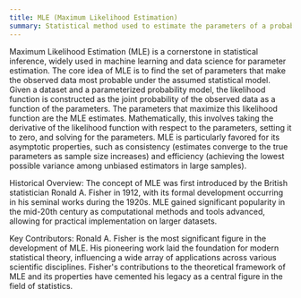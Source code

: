 ```yaml
---
title: MLE (Maximum Likelihood Estimation)
summary: Statistical method used to estimate the parameters of a probability distribution by maximizing a likelihood function.
---
```

Maximum Likelihood Estimation (MLE) is a cornerstone in statistical inference, widely used in machine learning and data science for parameter estimation. The core idea of MLE is to find the set of parameters that make the observed data most probable under the assumed statistical model. Given a dataset and a parameterized probability model, the likelihood function is constructed as the joint probability of the observed data as a function of the parameters. The parameters that maximize this likelihood function are the MLE estimates. Mathematically, this involves taking the derivative of the likelihood function with respect to the parameters, setting it to zero, and solving for the parameters. MLE is particularly favored for its asymptotic properties, such as consistency (estimates converge to the true parameters as sample size increases) and efficiency (achieving the lowest possible variance among unbiased estimators in large samples).

Historical Overview:
The concept of MLE was first introduced by the British statistician Ronald A. Fisher in 1912, with its formal development occurring in his seminal works during the 1920s. MLE gained significant popularity in the mid-20th century as computational methods and tools advanced, allowing for practical implementation on larger datasets.

Key Contributors:
Ronald A. Fisher is the most significant figure in the development of MLE. His pioneering work laid the foundation for modern statistical theory, influencing a wide array of applications across various scientific disciplines. Fisher's contributions to the theoretical framework of MLE and its properties have cemented his legacy as a central figure in the field of statistics.